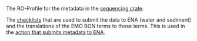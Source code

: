 The RO-Profile for the metadata in the [sequencing crate](https://github.com/emo-bon/sequencing-data). 

The [checklists](https://github.com/emo-bon/sequencing-profile/tree/main/checklist-translations) that are used to submit the data to ENA (water and sediment) and the translations of the EMO BON terms to those terms. This is used in the [action that submits metadata to ENA](https://github.com/emo-bon/ena-sample-registration-action).  
